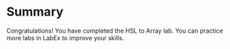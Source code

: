 # Summary

Congratulations! You have completed the HSL to Array lab. You can practice more labs in LabEx to improve your skills.
